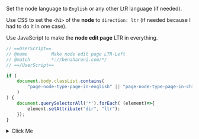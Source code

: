 Set the node language to `English` or any other LtR language (if needed).

Use CSS to set the `<h1>` of the **node** to `direction: ltr` (if needed because I had to do it in one case).

Use JavaScript to make the **node edit page** LTR in everything.

```js
// ==UserScript==
// @name         Make node edit page LTR-Left
// @match        *://benaharoni.com/*/
// ==/UserScript==

if (
    document.body.classList.contains(
        "page-node-type-page-in-english" || "page-node-type-page-in-chinese"
    )
) { 
    document.querySelectorAll('*').forEach( (element)=>{
        element.setAttribute("dir", "ltr");
    });
}
```

<details>
    <summary>Click Me</summary>
Drupal 11.2.2 core with an Olivero sub-theme just for some custom CSS and JavaScript and with Arabic as default language and English as secondary language.

I have created a content type (node type) named "**English pages**" and set its language to `English`.

I have added a node to the "English pages" node type and its language is automatically set to `English` (and it also appears that it is set to `English` anyway).

## My problem

My problem is that the **node's heading** and the **edit page** of the node both appear RtL whilst the node's body appear LtR.

When I check the node with the web browser developer tool, I do see that its body tag has a `dir="rtl"` attribute but it probably should have been `dir="ltr"` because again, the node language is set to `English`.

## Further information

* All caches flushed.
* No JavaScript or CSS conflicts.
* My operating system and my web browser Microsoft Edge 139.0.3405.86 are both in English.
* The source code of the nodes does not contain any `dir="rtl"` HTML attributes or `direction: rtl` commands.
* It is the same situation when logged in and when logged out with the heading; the node's heading is RtL when in English (the node's body isn't). Anyway, the `dir` attribute of the `body` tag of the node is `rtl` and the CKEditor edit page of the node is totally RtL in everything.
* I can try some JavaScript and/or CSS fixes but I don't think that it is the correct way to go here because I assume that Drupal should figure out which **segment alignment** and **text directionality** are correct based on the language set for a node.

## My question

How to solve that problem?

* Should putting `<main{{ page.attributes.addAttribute('dir', language.getDirection()) }}>` in the start of **html.html.twig** or in the start of **page.html.twig** help?
* Should activating the *Language Detection* feature of Drupal core and select language detection per node set language help? I am hesitant to do that because in the past, the Language Detection feature created thousands of robotic aliases for pages and I don't want this outcome again.
* Would you suggest a totally different approach?

Very short answer without emojis and without anything that looks like emojis (no computer characters which look like emojis).

## Answer

Updating your `page.html.twig` or `html.html.twig` template to dynamically set the dir attribute based on the node's language direction is the correct solution. For example, in `html.html.twig`, set:

```twig
<html{{ html_attributes.addAttribute('dir', language.getDirection()) }}>
```

We could use JavaScript but it can be buggy and appear strange to an end-human-user.

```js
if (
document.body.classList.contains(
"page-node-type-page-in-english" || "page-node-type-page-in-chinese"
)
) { 
    document.body.setAttribute("dir", "ltr");
    document.querySelector('.ck-editor__editable').setAttribute("dir", "ltr");
}
```
</details>
